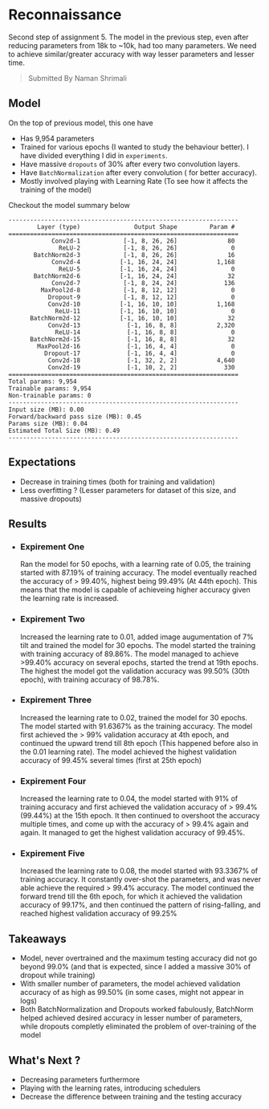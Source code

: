 # Reconnaissance
Second step of assignment 5.
The model in the previous step, even after reducing parameters from 18k to ~10k, had too many parameters. We need to achieve similar/greater accuracy with way lesser parameters and lesser time.

> Submitted By Naman Shrimali

## Model

On the top of previous model, this one have
- Has 9,954 parameters
- Trained for various epochs (I wanted to study the behaviour better). I have divided everything I did in `experiments`.
- Have massive `dropouts` of 30% after every two convolution layers.
- Have `BatchNormalization` after every convolution ( for better accuracy).
- Mostly involved playing with Learning Rate (To see how it affects the training of the model)

Checkout the model summary below

```
----------------------------------------------------------------
        Layer (type)               Output Shape         Param #
================================================================
            Conv2d-1            [-1, 8, 26, 26]              80
              ReLU-2            [-1, 8, 26, 26]               0
       BatchNorm2d-3            [-1, 8, 26, 26]              16
            Conv2d-4           [-1, 16, 24, 24]           1,168
              ReLU-5           [-1, 16, 24, 24]               0
       BatchNorm2d-6           [-1, 16, 24, 24]              32
            Conv2d-7            [-1, 8, 24, 24]             136
         MaxPool2d-8            [-1, 8, 12, 12]               0
           Dropout-9            [-1, 8, 12, 12]               0
           Conv2d-10           [-1, 16, 10, 10]           1,168
             ReLU-11           [-1, 16, 10, 10]               0
      BatchNorm2d-12           [-1, 16, 10, 10]              32
           Conv2d-13             [-1, 16, 8, 8]           2,320
             ReLU-14             [-1, 16, 8, 8]               0
      BatchNorm2d-15             [-1, 16, 8, 8]              32
        MaxPool2d-16             [-1, 16, 4, 4]               0
          Dropout-17             [-1, 16, 4, 4]               0
           Conv2d-18             [-1, 32, 2, 2]           4,640
           Conv2d-19             [-1, 10, 2, 2]             330
================================================================
Total params: 9,954
Trainable params: 9,954
Non-trainable params: 0
----------------------------------------------------------------
Input size (MB): 0.00
Forward/backward pass size (MB): 0.45
Params size (MB): 0.04
Estimated Total Size (MB): 0.49
----------------------------------------------------------------
```
## Expectations
- Decrease in training times (both for training and validation)
- Less overfitting ? (Lesser parameters for dataset of this size, and massive dropouts)

## Results
- ### Expirement One

    Ran the model for 50 epochs, with a learning rate of 0.05, the training started with 87.19% of training accuracy. The model eventually reached the accuracy of > 99.40%, highest being 99.49% (At 44th epoch). This means that the model is capable of achieveing higher accuracy given the learning rate is increased.
- ### Expirement Two

    Increased the learning rate to 0.01, added image augumentation of 7% tilt and trained the model for 30 epochs. The model started the training with training accuracy of 89.86%. The model managed to achieve >99.40% accuracy on several epochs, started the trend at 19th epochs. The highest the model got the validation accuracy was 99.50% (30th epoch), with training accuracy of 98.78%.
- ### Expirement Three
    Increased the learning rate to 0.02, trained the model for 30 epochs. The model started with 91.6367% as the training accuracy. The model first achieved the > 99% validation accuracy at 4th epoch, and continued the upward trend till 8th epoch (This happened before also in the 0.01 learning rate). The model achieved the highest validation accuracy of 99.45% several times (first at 25th epoch)
- ### Expirement Four

    Increased the learning rate to 0.04, the model started with 91% of training accuracy and first achieved the validation accuracy of > 99.4% (99.44%) at the 15th epoch. It then continued to overshoot the accuracy multiple times, and come up with the accuracy of > 99.4% again and again. It managed to get the highest validation accuracy of 99.45%.
- ### Expirement Five
    Increased the learning rate to 0.08, the model started with 93.3367% of training accuracy. It constantly over-shot the parameters, and was never able achieve the required > 99.4% accuracy. The model continued the forward trend till the 6th epoch, for which it achieved the validation accuracy of 99.17%, and then continued the pattern of rising-falling, and reached highest validation accuracy of 99.25%


## Takeaways
- Model, never overtrained and the maximum testing accuracy did not go beyond 99.0% (and that is expected, since I added a massive 30% of dropout while training)
- With smaller number of parameters, the model achieved validation accuracy of as high as 99.50% (in some cases, might not appear in logs)
- Both BatchNormalization and Dropouts worked fabulously, BatchNorm helped achieved desired accuracy in lesser number of parameters, while dropouts completly eliminated the problem of over-training of the model

## What's Next ?
- Decreasing parameters furthermore
- Playing with the learning rates, introducing schedulers
- Decrease the difference between training and the testing accuracy

